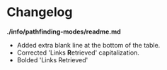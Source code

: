 # Changelog

**./info/pathfinding-modes/readme.md**
* Added extra blank line at the bottom of the table.
* Corrected 'Links **R**etrieved' capitalization.
* Bolded 'Links Retrieved'
